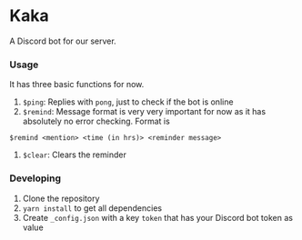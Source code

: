 # Kaka

A Discord bot for our server.

### Usage

It has three basic functions for now.
1. `$ping`: Replies with `pong`, just to check if the bot is online
1. `$remind`: Message format is very very important for now as it has absolutely no error checking. Format is 
```
$remind <mention> <time (in hrs)> <reminder message>
```
1. `$clear`: Clears the reminder


### Developing

1. Clone the repository
1. `yarn install` to get all dependencies
1. Create `_config.json` with a key `token` that has your Discord bot token as value
